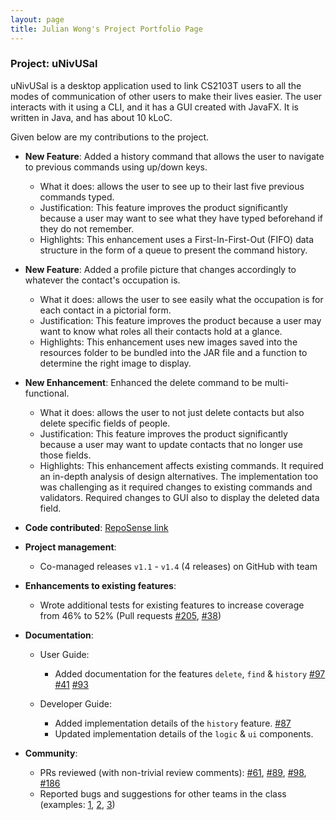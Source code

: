 ```yaml
---
layout: page
title: Julian Wong's Project Portfolio Page
---
```


### Project: uNivUSal

uNivUSal is a desktop application used to link CS2103T users to all the modes of communication of other users to make their lives easier. The user interacts with it using a CLI, and it has a GUI created with JavaFX. It is written in Java, and has about 10 kLoC.

Given below are my contributions to the project.

* **New Feature**: Added a history command that allows the user to navigate to previous commands using up/down keys.
  * What it does: allows the user to see up to their last five previous commands typed.
  * Justification: This feature improves the product significantly because a user may want to see what they have typed beforehand if they do not remember.
  * Highlights: This enhancement uses a First-In-First-Out (FIFO) data structure in the form of a queue to present the command history.

* **New Feature**: Added a profile picture that changes accordingly to whatever the contact's occupation is.
  * What it does: allows the user to see easily what the occupation is for each contact in a pictorial form.
  * Justification: This feature improves the product because a user may want to know what roles all their contacts hold at a glance.
  * Highlights: This enhancement uses new images saved into the resources folder to be bundled into the JAR file and a function to determine the right image to display.

* **New Enhancement**: Enhanced the delete command to be multi-functional.
  * What it does: allows the user to not just delete contacts but also delete specific fields of people.
  * Justification: This feature improves the product significantly because a user may want to update contacts that no longer use those fields.
  * Highlights: This enhancement affects existing commands. It required an in-depth analysis of design alternatives. The implementation too was challenging as it required changes to existing commands and validators. Required changes to GUI also to display the deleted data field.

* **Code contributed**: [RepoSense link](https://nus-cs2103-ay2223s1.github.io/tp-dashboard/?search=jnwkm&breakdown=true)

* **Project management**:
  * Co-managed releases `v1.1` - `v1.4` (4 releases) on GitHub with team

* **Enhancements to existing features**:
  * Wrote additional tests for existing features to increase coverage from 46% to 52% (Pull requests [\#205](https://github.com/AY2223S1-CS2103T-T08-3/tp/pull/205), [\#38]())

* **Documentation**:
  * User Guide:
    * Added documentation for the features `delete`, `find` & `history` [\#97](https://github.com/AY2223S1-CS2103T-T08-3/tp/pull/97) [\#41](https://github.com/AY2223S1-CS2103T-T08-3/tp/pull/41) [\#93](https://github.com/AY2223S1-CS2103T-T08-3/tp/pull/93)

  * Developer Guide:
    * Added implementation details of the `history` feature. [\#87](https://github.com/AY2223S1-CS2103T-T08-3/tp/pull/87)
    * Updated implementation details of the `logic` & `ui` components.

* **Community**:
  * PRs reviewed (with non-trivial review comments): [\#61](https://github.com/AY2223S1-CS2103T-T08-3/tp/pull/61), [\#89](https://github.com/AY2223S1-CS2103T-T08-3/tp/pull/89), [\#98](https://github.com/AY2223S1-CS2103T-T08-3/tp/pull/98), [\#186](https://github.com/AY2223S1-CS2103T-T08-3/tp/pull/186)
  * Reported bugs and suggestions for other teams in the class (examples: [1](https://github.com/Jnwkm/ped/issues/2), [2](https://github.com/Jnwkm/ped/issues/5), [3](https://github.com/Jnwkm/ped/issues/1))
  